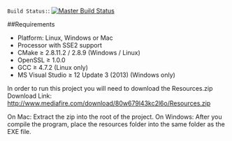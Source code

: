 `Build Status:`: [![Master Build Status](https://travis-ci.org/jaredjones/UGLEngine.svg?branch=rewrite)](https://travis-ci.org/jaredjones/UGLEngine)

##Requirements

+ Platform: Linux, Windows or Mac
+ Processor with SSE2 support
+ CMake ≥ 2.8.11.2 / 2.8.9 (Windows / Linux)
+ OpenSSL ≥ 1.0.0
+ GCC ≥ 4.7.2 (Linux only)
+ MS Visual Studio ≥ 12 Update 3 (2013) (Windows only)

In order to run this project you will need to download the Resources.zip
Download Link: http://www.mediafire.com/download/80w679l43kc2l6o/Resources.zip

On Mac: Extract the zip into the root of the project.
On Windows: After you compile the program, place the resources folder into the same folder as the EXE file.
